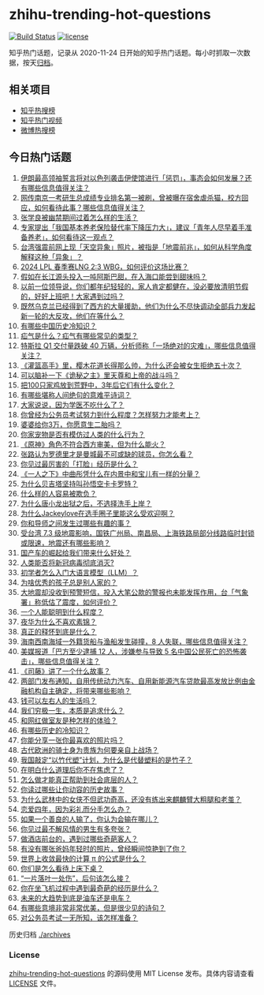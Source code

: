 # zhihu-trending-hot-questions

[![Build Status](https://github.com/justjavac/zhihu-trending-hot-questions/workflows/ci/badge.svg?branch=master)](https://github.com/justjavac/zhihu-trending-hot-questions/actions)
[![license](https://img.shields.io/github/license/justjavac/zhihu-trending-hot-questions)](https://github.com/justjavac/zhihu-trending-hot-questions/blob/master/LICENSE)

知乎热门话题，记录从 2020-11-24
日开始的知乎热门话题。每小时抓取一次数据，按天[归档](./archives)。

## 相关项目

- [知乎热搜榜](https://github.com/justjavac/zhihu-trending-top-search)
- [知乎热门视频](https://github.com/justjavac/zhihu-trending-hot-video)
- [微博热搜榜](https://github.com/justjavac/weibo-trending-hot-search)

## 今日热门话题

<!-- BEGIN -->
<!-- 最后更新时间 Thu Apr 04 2024 01:16:16 GMT+0800 (China Standard Time) -->

1. [伊朗最高领袖誓言将对以色列袭击伊使馆进行「惩罚」，事态会如何发展？还有哪些信息值得关注？](https://www.zhihu.com/question/651434260)
1. [网传南京一考研生总成绩专业排名第一被刷，曾被曝在宿舍虐杀猫，校方回应，如何看待此事？哪些信息值得关注？](https://www.zhihu.com/question/651493066)
1. [张学良被幽禁期间过着怎么样的生活？](https://www.zhihu.com/question/651395753)
1. [专家提出「我国基本养老保险替代率下降压力大」，建议「青年人尽早着手准备养老」，如何看待这一观点？](https://www.zhihu.com/question/651486362)
1. [台湾强震前网上现「天空异象」照片，被指是「地震前兆」，如何从科学角度解释这种「异象」？](https://www.zhihu.com/question/651516653)
1. [2024 LPL 春季赛LNG 2:3 WBG，如何评价这场比赛？](https://www.zhihu.com/question/651496256)
1. [假如在长江源头投入一吨阿斯巴甜，在入海口能尝到甜味吗？](https://www.zhihu.com/question/650562078)
1. [以前一位领导说，你们都年纪轻轻的，家人肯定都健在，没必要放清明节假的，好好上班吧！大家遇到过吗？](https://www.zhihu.com/question/651445658)
1. [既然乌克兰已经得到了西方的大量援助，他们为什么不尽快调动全部兵力发起新一轮的大反攻，他们在等什么？](https://www.zhihu.com/question/651229454)
1. [有哪些中国历史冷知识？](https://www.zhihu.com/question/61291160)
1. [疝气是什么？疝气有哪些常见的类型？](https://www.zhihu.com/question/651293277)
1. [特斯拉 Q1 交付量跌破 40 万辆，分析师称「一场绝对的灾难」，哪些信息值得关注？](https://www.zhihu.com/question/651489990)
1. [《灌篮高手》里，樱木花道长得那么帅，为什么还会被女生拒绝五十次？](https://www.zhihu.com/question/508265338)
1. [可以脑补一下《诡秘之主》里天尊和上帝的战斗吗？](https://www.zhihu.com/question/483928766)
1. [把100只家鸡放到荒野中，3年后它们有什么变化？](https://www.zhihu.com/question/434124471)
1. [有哪些堪称人间绝句的意难平诗词？](https://www.zhihu.com/question/649966114)
1. [大家说说，因为学医不吃什么了？](https://www.zhihu.com/question/38139605)
1. [你曾经为公务员考试努力到什么程度？怎样努力才能考上？](https://www.zhihu.com/question/63350365)
1. [婆婆给你3万，你愿意生二胎吗？](https://www.zhihu.com/question/651287494)
1. [你家宠物是否有模仿过人类的什么行为？](https://www.zhihu.com/question/646471612)
1. [《原神》角色不符合西方审美，但为什么能火？](https://www.zhihu.com/question/507131306)
1. [张路认为罗德里才是曼城最不可或缺的球员，你怎么看？](https://www.zhihu.com/question/651443672)
1. [你见过最厉害的「打脸」经历是什么？](https://www.zhihu.com/question/473217817)
1. [《一人之下》中曲彤凭什么在内景中和宝儿有一样的分量？](https://www.zhihu.com/question/477548444)
1. [为什么贝吉塔坚持叫孙悟空卡卡罗特？](https://www.zhihu.com/question/386869225)
1. [什么样的人容易被欺负？](https://www.zhihu.com/question/22492548)
1. [为什么唐小龙出狱之后，不选择洗手上岸？](https://www.zhihu.com/question/584383155)
1. [为什么Jackeylove在选手圈子里能这么受欢迎啊？](https://www.zhihu.com/question/640695537)
1. [你和导师之间发生过哪些有趣的事？](https://www.zhihu.com/question/263824222)
1. [受台湾 7.3 级地震影响，国铁广州局、南昌局、上海铁路局部分线路临时封锁或限速，地震还有哪些影响？](https://www.zhihu.com/question/651439061)
1. [国产车的崛起给我们带来什么好处？](https://www.zhihu.com/question/620117759)
1. [人类能否将新冠病毒彻底消灭?](https://www.zhihu.com/question/645492495)
1. [初学者怎么入门大语言模型（LLM）？](https://www.zhihu.com/question/644285055)
1. [为啥优秀的孩子总是别人家的？](https://www.zhihu.com/question/645385110)
1. [大地震却没收到预警短信，投入大笔公款的警报也未能发挥作用，台「气象署」称低估了震度，如何评价？](https://www.zhihu.com/question/651489943)
1. [一个人能聪明到什么程度？](https://www.zhihu.com/question/31219081)
1. [夜华为什么不喜欢素锦？](https://www.zhihu.com/question/55772258)
1. [真正的释怀到底是什么？](https://www.zhihu.com/question/625989866)
1. [海南西南海域一外籍货船与渔船发生碰撞，8 人失联，哪些信息值得关注？](https://www.zhihu.com/question/651538044)
1. [美媒报道「巴方至少逮捕 12 人，涉嫌参与导致 5 名中国公民死亡的恐怖袭击」，哪些信息值得关注？](https://www.zhihu.com/question/651405414)
1. [《司藤》讲了一个什么故事？](https://www.zhihu.com/question/448967132)
1. [两部门发布通知，自用传统动力汽车、自用新能源汽车贷款最高发放比例由金融机构自主确定，将带来哪些影响？](https://www.zhihu.com/question/651492597)
1. [钱可以左右人的生活吗？](https://www.zhihu.com/question/610031701)
1. [我们穷极一生，本质是追求什么？](https://www.zhihu.com/question/638481226)
1. [和网红做室友是种怎样的体验？](https://www.zhihu.com/question/35834078)
1. [有哪些历史的冷知识？](https://www.zhihu.com/question/305338329)
1. [你能分享一张你最喜欢的照片吗？](https://www.zhihu.com/question/617492839)
1. [古代欧洲的骑士身为贵族为何要亲自上战场？](https://www.zhihu.com/question/394414866)
1. [我国敲定“以竹代塑”计划，为什么是代替塑料的是竹子？](https://www.zhihu.com/question/637458997)
1. [在明白什么道理后你不在焦虑了？](https://www.zhihu.com/question/629658395)
1. [怎么做才能真正帮助到社会底层的人？](https://www.zhihu.com/question/49223217)
1. [你读过哪些让你动容的历史故事？](https://www.zhihu.com/question/59151423)
1. [为什么武林中的女侠不但武功奇高，还没有练出来麒麟臂大粗腿和老茧？](https://www.zhihu.com/question/278326506)
1. [恋爱四年，因为彩礼而分手怎么办？](https://www.zhihu.com/question/647010180)
1. [如果一个善良的人输了，你认为会输在哪儿？](https://www.zhihu.com/question/644589736)
1. [你见过最不解风情的男生有多夸张？](https://www.zhihu.com/question/281968001)
1. [做酒店前台的，遇到过哪些奇葩客人？](https://www.zhihu.com/question/266247465)
1. [有没有哪张爸妈年轻时的照片，曾经瞬间惊艳到了你？](https://www.zhihu.com/question/24091956)
1. [世界上收敛最快的计算 π 的公式是什么？](https://www.zhihu.com/question/318010986)
1. [你们是怎么看待上床下桌？](https://www.zhihu.com/question/61187448)
1. [“一片落叶一处伤”，后句该怎么接？](https://www.zhihu.com/question/651351963)
1. [你在坐飞机过程中遇到最奇葩的经历是什么？](https://www.zhihu.com/question/36226425)
1. [未来的大趋势到底是油车还是电车？](https://www.zhihu.com/question/620118718)
1. [有哪些意境非常非常优美，但是很少见的诗句？](https://www.zhihu.com/question/651277383)
1. [对公务员考试一无所知，该怎样准备？](https://www.zhihu.com/question/379454422)

<!-- END -->

历史归档 [./archives](./archives)

### License

[zhihu-trending-hot-questions](https://github.com/justjavac/zhihu-trending-hot-questions)
的源码使用 MIT License 发布。具体内容请查看 [LICENSE](./LICENSE) 文件。
